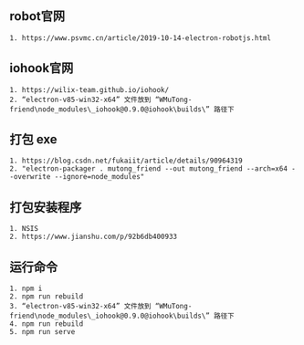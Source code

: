 ## robot官网

    1. https://www.psvmc.cn/article/2019-10-14-electron-robotjs.html

## iohook官网

    1. https://wilix-team.github.io/iohook/
    2. “electron-v85-win32-x64” 文件放到 “WMuTong-friend\node_modules\_iohook@0.9.0@iohook\builds\” 路径下

## 打包 exe

    1. https://blog.csdn.net/fukaiit/article/details/90964319
    2. "electron-packager . mutong_friend --out mutong_friend --arch=x64 --overwrite --ignore=node_modules"

## 打包安装程序

    1. NSIS
    2. https://www.jianshu.com/p/92b6db400933

## 运行命令

    1. npm i
    2. npm run rebuild
    3. “electron-v85-win32-x64” 文件放到 “WMuTong-friend\node_modules\_iohook@0.9.0@iohook\builds\” 路径下
    4. npm run rebuild
    5. npm run serve